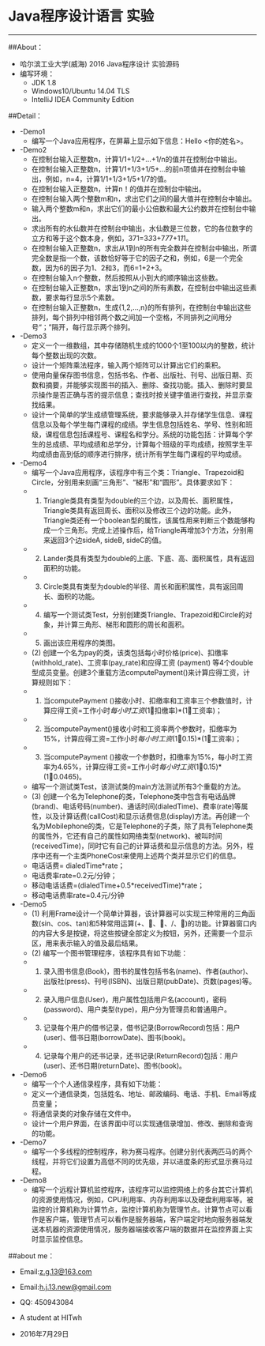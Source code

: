 # Java程序设计语言 实验
--------

##About：

* 哈尔滨工业大学(威海) 2016 Java程序设计 实验源码
* 编写环境：
    * JDK 1.8
    * Windows10/Ubuntu 14.04 TLS
    * IntelliJ IDEA Community Edition

##Detail：
* -Demo1
    * 编写一个Java应用程序，在屏幕上显示如下信息：Hello <你的姓名>。
* -Demo2
    * 在控制台输入正整数n，计算1/1+1/2+…+1/n的值并在控制台中输出。
    * 在控制台输入正整数n，计算1/1+1/3+1/5+…的前n项值并在控制台中输出，例如，n=4，计算1/1+1/3+1/5+1/7的值。
    * 在控制台输入正整数n，计算n！的值并在控制台中输出。
    * 在控制台输入两个整数m和n，求出它们之间的最大值并在控制台中输出。
    * 输入两个整数m和n，求出它们的最小公倍数和最大公约数并在控制台中输出。
    * 求出所有的水仙数并在控制台中输出，水仙数是三位数，它的各位数字的立方和等于这个数本身，例如，371=3*3*3+7*7*7+1*1*1。
    * 在控制台输入正整数n，求出从1到n的所有完全数并在控制台中输出，所谓完全数是指一个数，该数恰好等于它的因子之和，例如，6是一个完全数，因为6的因子为1、2和3，而6=1+2+3。
    * 在控制台输入n个整数，然后按照从小到大的顺序输出这些数。
    * 在控制台输入正整数n，求出1到n之间的所有素数，在控制台中输出这些素数，要求每行显示5个素数。
    * 在控制台输入正整数n，生成{1,2,…,n}的所有排列，在控制台中输出这些排列，每个排列中相邻两个数之间加一个空格，不同排列之间用分号“；”隔开，每行显示两个排列。
* -Demo3
    * 定义一个一维数组，其中存储随机生成的1000个1至100以内的整数，统计每个整数出现的次数。
    * 设计一个矩阵乘法程序，输入两个矩阵可以计算出它们的乘积。
    * 使用向量保存图书信息，包括书名、作者、出版社、刊号、出版日期、页数和摘要，并能够实现图书的插入、删除、查找功能。插入、删除时要显示操作是否正确与否的提示信息；查找时按关键字值进行查找，并显示查找结果。
    * 设计一个简单的学生成绩管理系统，要求能够录入并存储学生信息、课程信息以及每个学生每门课程的成绩。学生信息包括姓名、学号、性别和班级，课程信息包括课程号、课程名和学分。系统的功能包括：计算每个学生的总成绩、平均成绩和总学分，计算每个班级的平均成绩，按照学生平均成绩由高到低的顺序进行排序，统计所有学生每门课程的平均成绩。
* -Demo4	
    * 编写一个Java应用程序，该程序中有三个类：Triangle、Trapezoid和Circle，分别用来刻画“三角形”、“梯形”和“圆形”。具体要求如下：
    * 1)	Triangle类具有类型为double的三个边，以及周长、面积属性，Triangle类具有返回周长、面积以及修改三个边的功能。此外，Triangle类还有一个boolean型的属性，该属性用来判断三个数能够构成一个三角形。完成上述操作后，给Triangle再增加3个方法，分别用来返回3个边sideA, sideB, sideC的值。
    * 2)	Lander类具有类型为double的上底、下底、高、面积属性，具有返回面积的功能。
    * 3)	Circle类具有类型为double的半径、周长和面积属性，具有返回周长、面积的功能。
    * 4)	编写一个测试类Test，分别创建类Triangle、Trapezoid和Circle的对象，并计算三角形、梯形和圆形的周长和面积。
    * 5)	画出该应用程序的类图。
    * (2)	创建一个名为pay的类，该类包括每小时价格(price)、扣缴率(withhold_rate)、工资率(pay_rate)和应得工资 (payment) 等4个double型成员变量。创建3个重载方法computePayment()来计算应得工资，计算规则如下：
    * 1)	当computePayment ()接收小时、扣缴率和工资率三个参数值时，计算应得工资=工作小时*每小时工资*(1扣缴率)*(1工资率)；
    * 2)	当computePayment()接收小时和工资率两个参数时，扣缴率为15%，计算应得工资=工作小时*每小时工资*(10.15)*(1工资率)；
    * 3)	当computePayment ()接收一个参数时，扣缴率为15%，每小时工资率为4.65%，计算应得工资=工作小时*每小时工资*(10.15)*(10.0465)。
    * 编写一个测试类Test，该测试类的main方法测试所有3个重载的方法。
    * (3)	创建一个名为Telephone的类，Telephone类中包含有电话品牌(brand)、电话号码(number)、通话时间(dialedTime)、费率(rate)等属性，以及计算话费(callCost)和显示话费信息(display)方法。再创建一个名为Mobilephone的类，它是Telephone的子类，除了具有Telephone类的属性外，它还有自己的属性如网络类型(network)、被叫时间(receivedTime)，同时它有自己的计算话费和显示信息的方法。另外，程序中还有一个主类PhoneCost来使用上述两个类并显示它们的信息。
    * 电话话费= dialedTime*rate；
    * 电话费率rate=0.2元/分钟；
    * 移动电话话费=(dialedTime+0.5*receivedTime)*rate；
    * 移动电话费率rate=0.4元/分钟
* -Demo5
    * (1)	利用Frame设计一个简单计算器，该计算器可以实现三种常用的三角函数(sin、cos、tan)和5种常用运算(+、、、/、)的功能。计算器窗口内的内容大多是按键，将这些按键全部定义为按钮，另外，还需要一个显示区，用来表示输入的值及最后结果。
    * (2)	编写一个图书管理程序，该程序具有如下功能：
    * 1)	录入图书信息(Book)，图书的属性包括书名(name)、作者(author)、出版社(press)、刊号(ISBN)、出版日期(pubDate)、页数(pages)等。
    * 2)	录入用户信息(User)，用户属性包括用户名(account)，密码(password)、用户类型(type)，用户分为管理员和普通用户。
    * 3)	记录每个用户的借书记录，借书记录(BorrowRecord)包括：用户(user)、借书日期(borrowDate)、图书(book)。
    * 4)	记录每个用户的还书记录，还书记录(ReturnRecord)包括：用户(user)、还书日期(returnDate)、图书(book)。
* -Demo6
    * 编写一个个人通信录程序，具有如下功能：
    * 定义一个通信录类，包括姓名、地址、邮政编码、电话、手机、Email等成员变量；
    * 将通信录类的对象存储在文件中。
    * 设计一个用户界面，在该界面中可以实现通信录增加、修改、删除和查询的功能。
* -Demo7
    * 编写一个多线程的控制程序，称为赛马程序。创建分别代表两匹马的两个线程，并将它们设置为高低不同的优先级，并以进度条的形式显示赛马过程。
* -Demo8
    * 编写一个远程计算机监控程序，该程序可以监控网络上的多台其它计算机的资源使用情况，例如，CPU利用率、内存利用率以及硬盘利用率等。被监控的计算机称为计算节点，监控计算机称为管理节点。计算节点可以看作是客户端，管理节点可以看作是服务器端，客户端定时地向服务器端发送本机器的资源使用情况，服务器端接收客户端的数据并在监控界面上实时显示监控信息。




##about me：

* Email:z.g.13@163.com 
* Email:h.j.13.new@gmail.com
* QQ: 450943084   
* A student at HITwh    

* 2016年7月29日
